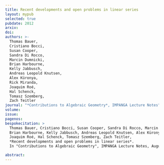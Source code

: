 ```yaml
---
title: Recent developments and open problems in linear series
layout: mypub
selected: true
pubdate: 2012
arxiv: 
doi: 
authors: >-
  Thomas Bauer,
  Cristiano Bocci,
  Susan Cooper,
  Sandra Di Rocco,
  Marcin Dumnicki,
  Brian Harbourne,
  Kelly Jabbusch,
  Andreas Leopold Knutsen,
  Alex Küronya,
  Rick Miranda,
  Joaquim Roé,
  Hal Schenck,
  Tomasz Szemberg,
  Zach Teitler
journal: "*Contributions to Algebraic Geometry*, IMPANGA Lecture Notes"
volume:
issue:
pagenos: 
bespokecitation: >
  Thomas Bauer, Cristiano Bocci, Susan Cooper, Sandra Di Rocco, Marcin Dumnicki,
  Brian Harbourne, Kelly Jabbusch, Andreas Leopold Knutsen, Alex Küronya, Rick Miranda,
  Joaquim Roé, Hal Schenck, Tomasz Szemberg, Zach Teitler,
  *Recent developments and open problems in linear series*.
  In "Contributions to Algebraic Geometry", IMPANGA Lecture Notes, August 2012 

abstract:
---
```

